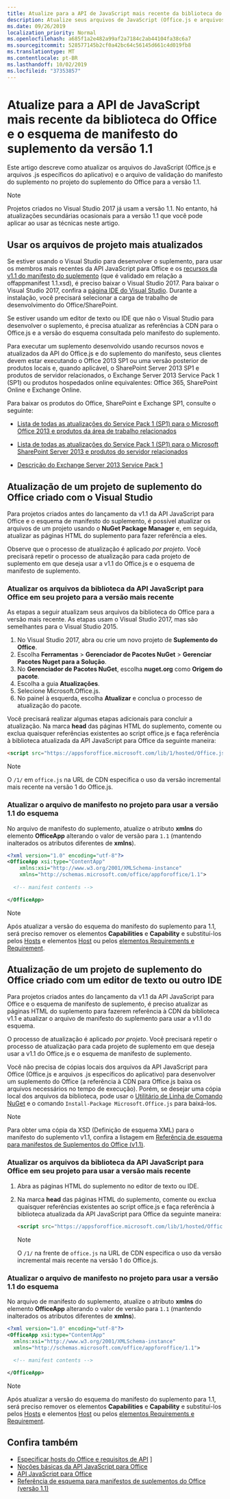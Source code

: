 ```yaml
---
title: Atualize para a API de JavaScript mais recente da biblioteca do Office e o esquema de manifesto do suplemento da versão 1.1
description: Atualize seus arquivos de JavaScript (Office.js e arquivos .js específicos do aplicativo) e o arquivo de validação de manifesto de suplemento usados no seu projeto de Suplemento do Office para a versão 1.1.
ms.date: 09/26/2019
localization_priority: Normal
ms.openlocfilehash: a685f1a2e482a99af2a7184c2ab44104fa38c6a7
ms.sourcegitcommit: 528577145b2cf0a42bc64c56145d661c4d019fb8
ms.translationtype: MT
ms.contentlocale: pt-BR
ms.lasthandoff: 10/02/2019
ms.locfileid: "37353857"
---
```

# <a name="update-to-the-latest-javascript-api-for-office-library-and-version-11-add-in-manifest-schema"></a>Atualize para a API de JavaScript mais recente da biblioteca do Office e o esquema de manifesto do suplemento da versão 1.1

Este artigo descreve como atualizar os arquivos do JavaScript (Office.js e arquivos .js específicos do aplicativo) e o arquivo de validação do manifesto do suplemento no projeto do suplemento do Office para a versão 1.1.

> [!NOTE]
> Projetos criados no Visual Studio 2017 já usam a versão 1.1. No entanto, há atualizações secundárias ocasionais para a versão 1.1 que você pode aplicar ao usar as técnicas neste artigo.

## <a name="use-the-most-up-to-date-project-files"></a>Usar os arquivos de projeto mais atualizados

Se estiver usando o Visual Studio para desenvolver o suplemento, para usar os membros mais recentes da API JavaScript para Office e os [recursos da v1.1 do manifesto do suplemento](../develop/add-in-manifests.md) (que é validado em relação a offappmanifest 1.1.xsd), é preciso baixar o Visual Studio 2017. Para baixar o Visual Studio 2017, confira a [página IDE do Visual Studio](https://visualstudio.microsoft.com/vs/). Durante a instalação, você precisará selecionar a carga de trabalho de desenvolvimento do Office/SharePoint.

Se estiver usando um editor de texto ou IDE que não o Visual Studio para desenvolver o suplemento, é precisa atualizar as referências à CDN para o Office.js e a versão do esquema consultada pelo manifesto do suplemento.

Para executar um suplemento desenvolvido usando recursos novos e atualizados da API do Office.js e do suplemento do manifesto, seus clientes devem estar executando o Office 2013 SP1 ou uma versão posterior de produtos locais e, quando aplicável, o SharePoint Server 2013 SP1 e produtos de servidor relacionados, o Exchange Server 2013 Service Pack 1 (SP1) ou produtos hospedados online equivalentes: Office 365, SharePoint Online e Exchange Online.

Para baixar os produtos do Office, SharePoint e Exchange SP1, consulte o seguinte:

- [Lista de todas as atualizações do Service Pack 1 (SP1) para o Microsoft Office 2013 e produtos da área de trabalho relacionados](https://support.microsoft.com/kb/2850036)

- [Lista de todas as atualizações do Service Pack 1 (SP1) para o Microsoft SharePoint Server 2013 e produtos do servidor relacionados](https://support.microsoft.com/kb/2850035)

- [Descrição do Exchange Server 2013 Service Pack 1](https://support.microsoft.com/kb/2926248)


## <a name="updating-an-office-add-in-project-created-with-visual-studio"></a>Atualização de um projeto de suplemento do Office criado com o Visual Studio

Para projetos criados antes do lançamento da v1.1 da API JavaScript para Office e o esquema de manifesto do suplemento, é possível atualizar os arquivos de um projeto usando o **NuGet Package Manager** e, em seguida, atualizar as páginas HTML do suplemento para fazer referência a eles. 

Observe que o processo de atualização é aplicado _por projeto_. Você precisará repetir o processo de atualização para cada projeto de suplemento em que deseja usar a v1.1 do Office.js e o esquema de manifesto de suplemento.


### <a name="update-the-javascript-api-for-office-library-files-in-your-project-to-the-newest-release"></a>Atualizar os arquivos da biblioteca da API JavaScript para Office em seu projeto para a versão mais recente
As etapas a seguir atualizam seus arquivos da biblioteca do Office para a versão mais recente. As etapas usam o Visual Studio 2017, mas são semelhantes para o Visual Studio 2015.

1. No Visual Studio 2017, abra ou crie um novo projeto de **Suplemento do Office**.
2. Escolha **Ferramentas** > **Gerenciador de Pacotes NuGet** > **Gerenciar Pacotes Nuget para a Solução**.
3. No **Gerenciador de Pacotes NuGet**, escolha **nuget.org** como **Origem do pacote**.
4. Escolha a guia **Atualizações**.
5. Selecione Microsoft.Office.js.
6. No painel à esquerda, escolha **Atualizar** e conclua o processo de atualização do pacote.

Você precisará realizar algumas etapas adicionais para concluir a atualização. Na marca **head** das páginas HTML do suplemento, comente ou exclua quaisquer referências existentes ao script office.js e faça referência à biblioteca atualizada da API JavaScript para Office da seguinte maneira:

  ```html
  <script src="https://appsforoffice.microsoft.com/lib/1/hosted/Office.js" type="text/javascript"></script>
  ```

   > [!NOTE] 
   > O `/1/` em `office.js` na URL de CDN especifica o uso da versão incremental mais recente na versão 1 do Office.js.


### <a name="update-the-manifest-file-in-your-project-to-use-schema-version-11"></a>Atualizar o arquivo de manifesto no projeto para usar a versão 1.1 do esquema

No arquivo de manifesto do suplemento, atualize o atributo **xmlns** do elemento **OfficeApp** alterando o valor de versão para `1.1` (mantendo inalterados os atributos diferentes de **xmlns**).

```xml
<?xml version="1.0" encoding="utf-8"?>
<OfficeApp xsi:type="ContentApp"
    xmlns:xsi="http://www.w3.org/2001/XMLSchema-instance"
    xmlns="http://schemas.microsoft.com/office/appforoffice/1.1">
  
  <!-- manifest contents -->

</OfficeApp>
```

> [!NOTE]
> Após atualizar a versão do esquema do manifesto do suplemento para 1.1, será preciso remover os elementos **Capabilities** e **Capability** e substituí-los pelos [Hosts](/office/dev/add-ins/reference/manifest/hosts) e elementos [Host](/office/dev/add-ins/reference/manifest/host) ou pelos [elementos Requirements e Requirement](specify-office-hosts-and-api-requirements.md).

## <a name="updating-an-office-add-in-project-created-with-a-text-editor-or-other-ide"></a>Atualização de um projeto de suplemento do Office criado com um editor de texto ou outro IDE

Para projetos criados antes do lançamento da v1.1 da API JavaScript para Office e o esquema de manifesto de suplemento, é preciso atualizar as páginas HTML do suplemento para fazerem referência à CDN da biblioteca v1.1 e atualizar o arquivo de manifesto do suplemento para usar a v1.1 do esquema. 

O processo de atualização é aplicado _por projeto_. Você precisará repetir o processo de atualização para cada projeto de suplemento em que deseja usar a v1.1 do Office.js e o esquema de manifesto de suplemento.

Você não precisa de cópias locais dos arquivos da API JavaScript para Office (Office.js e arquivos .js específicos do aplicativo) para desenvolver um suplemento do Office (a referência à CDN para Office.js baixa os arquivos necessários no tempo de execução). Porém, se desejar uma cópia local dos arquivos da biblioteca, pode usar o [Utilitário de Linha de Comando NuGet](https://docs.nuget.org/consume/installing-nuget) e o comando `Install-Package Microsoft.Office.js` para baixá-los.

> [!NOTE]
> Para obter uma cópia da XSD (Definição de esquema XML) para o manifesto do suplemento v1.1, confira a listagem em [Referência de esquema para manifestos de Suplementos do Office (v1.1)](../develop/add-in-manifests.md).


### <a name="update-the-javascript-api-for-office-library-files-in-your-project-to-use-the-newest-release"></a>Atualizar os arquivos da biblioteca da API JavaScript para Office em seu projeto para usar a versão mais recente

1. Abra as páginas HTML do suplemento no editor de texto ou IDE.

2. Na marca **head** das páginas HTML do suplemento, comente ou exclua quaisquer referências existentes ao script office.js e faça referência à biblioteca atualizada da API JavaScript para Office da seguinte maneira:

    ```html
    <script src="https://appsforoffice.microsoft.com/lib/1/hosted/Office.js" type="text/javascript"></script>
    ```

   > [!NOTE]
   > O `/1/` na frente de `office.js` na URL de CDN especifica o uso da versão incremental mais recente na versão 1 do Office.js.

### <a name="update-the-manifest-file-in-your-project-to-use-schema-version-11"></a>Atualizar o arquivo de manifesto no projeto para usar a versão 1.1 do esquema

No arquivo de manifesto do suplemento, atualize o atributo **xmlns** do elemento **OfficeApp** alterando o valor de versão para `1.1` (mantendo inalterados os atributos diferentes de **xmlns**).

```xml
<?xml version="1.0" encoding="utf-8"?>
<OfficeApp xsi:type="ContentApp"
  xmlns:xsi="http://www.w3.org/2001/XMLSchema-instance"
  xmlns="http://schemas.microsoft.com/office/appforoffice/1.1">
  
  <!-- manifest contents -->

</OfficeApp>
```

> [!NOTE]
> Após atualizar a versão do esquema do manifesto do suplemento para 1.1, será preciso remover os elementos **Capabilities** e **Capability** e substituí-los pelos [Hosts](/office/dev/add-ins/reference/manifest/hosts) e elementos [Host](/office/dev/add-ins/reference/manifest/host) ou pelos [elementos Requirements e Requirement](specify-office-hosts-and-api-requirements.md).

## <a name="see-also"></a>Confira também

- [Especificar hosts do Office e requisitos de API](specify-office-hosts-and-api-requirements.md) ]
- [Noções básicas da API JavaScript para Office](understanding-the-javascript-api-for-office.md)
- [API JavaScript para Office](/office/dev/add-ins/reference/javascript-api-for-office)
- [Referência de esquema para manifestos de suplementos do Office (versão 1.1)](../develop/add-in-manifests.md)
